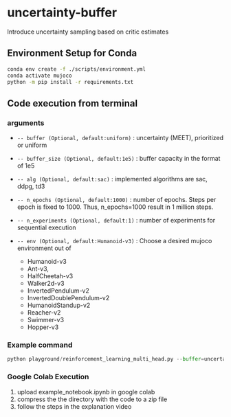 # uncertainty-buffer
Introduce uncertainty sampling based on critic estimates

## Environment Setup for Conda

```bash
conda env create -f ./scripts/environment.yml
conda activate mujoco
python -m pip install -r requirements.txt
```

## Code execution from terminal

### arguments

- ```-- buffer (Optional, default:uniform)``` : uncertainty (MEET), prioritized or uniform

- ```-- buffer_size (Optional, default:1e5)``` : buffer capacity in the format of 1e5

- ```-- alg (Optional, default:sac)``` : implemented algorithms are sac, ddpg, td3

- ```-- n_epochs (Optional, default:1000)``` : number of epochs. Steps per epoch is fixed to 1000. Thus, n_epochs=1000 result in 1 million steps.

- ```-- n_experiments (Optional, default:1)``` : number of experiments for sequential execution

- ```-- env (Optional, default:Humanoid-v3)``` : Choose a desired mujoco environment out of 
    - Humanoid-v3
    - Ant-v3,
    - HalfCheetah-v3
    - Walker2d-v3
    - InvertedPendulum-v2
    - InvertedDoublePendulum-v2
    - HumanoidStandup-v2
    - Reacher-v2
    - Swimmer-v3
    - Hopper-v3


### Example command
```python
python playground/reinforcement_learning_multi_head.py --buffer=uncertainty --buffer_size=1e5 --alg=sac --n_epochs=1000 --n_experiments=1 --env=Walker2d-v3

```

### Google Colab Execution

1. upload example_notebook.ipynb in google colab
2. compress the the directory with the code to a zip file
3. follow the steps in the explanation video
